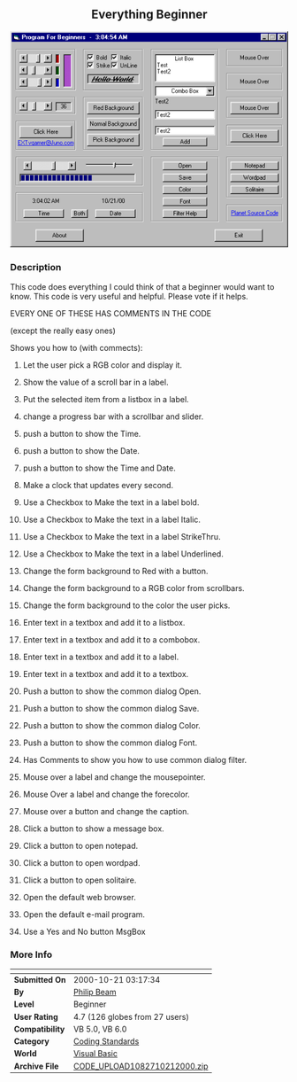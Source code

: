 ﻿<div align="center">

## Everything Beginner

<img src="PIC20001021425536973.gif">
</div>

### Description

This code does everything I could think of that a beginner would want to know. This code is very useful and helpful. Please vote if it helps.

EVERY ONE OF THESE HAS COMMENTS IN THE CODE

(except the really easy ones)

Shows you how to (with commects):

1) Let the user pick a RGB color and display it.

2) Show the value of a scroll bar in a label.

3) Put the selected item from a listbox in a label.

4) change a progress bar with a scrollbar and slider.

5) push a button to show the Time.

6) push a button to show the Date.

7) push a button to show the Time and Date.

8) Make a clock that updates every second.

9) Use a Checkbox to Make the text in a label bold.

10) Use a Checkbox to Make the text in a label Italic.

11) Use a Checkbox to Make the text in a label StrikeThru.

12) Use a Checkbox to Make the text in a label Underlined.

13) Change the form background to Red with a button.

14) Change the form background to a RGB color from scrollbars.

15) Change the form background to the color the user picks.

16) Enter text in a textbox and add it to a listbox.

17) Enter text in a textbox and add it to a combobox.

18) Enter text in a textbox and add it to a label.

19) Enter text in a textbox and add it to a textbox.

20) Push a button to show the common dialog Open.

21) Push a button to show the common dialog Save.

22) Push a button to show the common dialog Color.

23) Push a button to show the common dialog Font.

24) Has Comments to show you how to use common dialog filter.

25) Mouse over a label and change the mousepointer.

26) Mouse Over a label and change the forecolor.

27) Mouse over a button and change the caption.

28) Click a button to show a message box.

29) Click a button to open notepad.

29) Click a button to open wordpad.

29) Click a button to open solitaire.

30) Open the default web browser.

31) Open the default e-mail program.

40) Use a Yes and No button MsgBox
 
### More Info
 


<span>             |<span>
---                |---
**Submitted On**   |2000-10-21 03:17:34
**By**             |[Philip Beam](https://github.com/Planet-Source-Code/PSCIndex/blob/master/ByAuthor/philip-beam.md)
**Level**          |Beginner
**User Rating**    |4.7 (126 globes from 27 users)
**Compatibility**  |VB 5\.0, VB 6\.0
**Category**       |[Coding Standards](https://github.com/Planet-Source-Code/PSCIndex/blob/master/ByCategory/coding-standards__1-43.md)
**World**          |[Visual Basic](https://github.com/Planet-Source-Code/PSCIndex/blob/master/ByWorld/visual-basic.md)
**Archive File**   |[CODE\_UPLOAD1082710212000\.zip](https://github.com/Planet-Source-Code/philip-beam-everything-beginner__1-12192/archive/master.zip)








